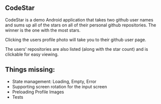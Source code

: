 ## CodeStar

CodeStar is a demo Android application that takes two github user names and sums up all of the stars
on all of their personal github repositories. The winner is the one with the most stars.

Clicking the users profile photo will take you to their github user page.

The users' repositories are also listed (along with the star count) and is clickable for easy viewing.

## Things missing:
* State management: Loading, Empty, Error
* Supporting screen rotation for the input screen
* Preloading Profile Images
* Tests
